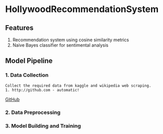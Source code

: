 # HollywoodRecommendationSystem

## Features
  1. Recommendation system using cosine similarity metrics
  2. Naive Bayes classifier for sentimental analysis

## Model Pipeline
### 1. Data Collection
    Collect the required data from kaggle and wikipedia web scraping.
    1. http://github.com - automatic!
[GitHub](http://github.com)
### 2. Data Preprocessing
### 3. Model Building and Training 
